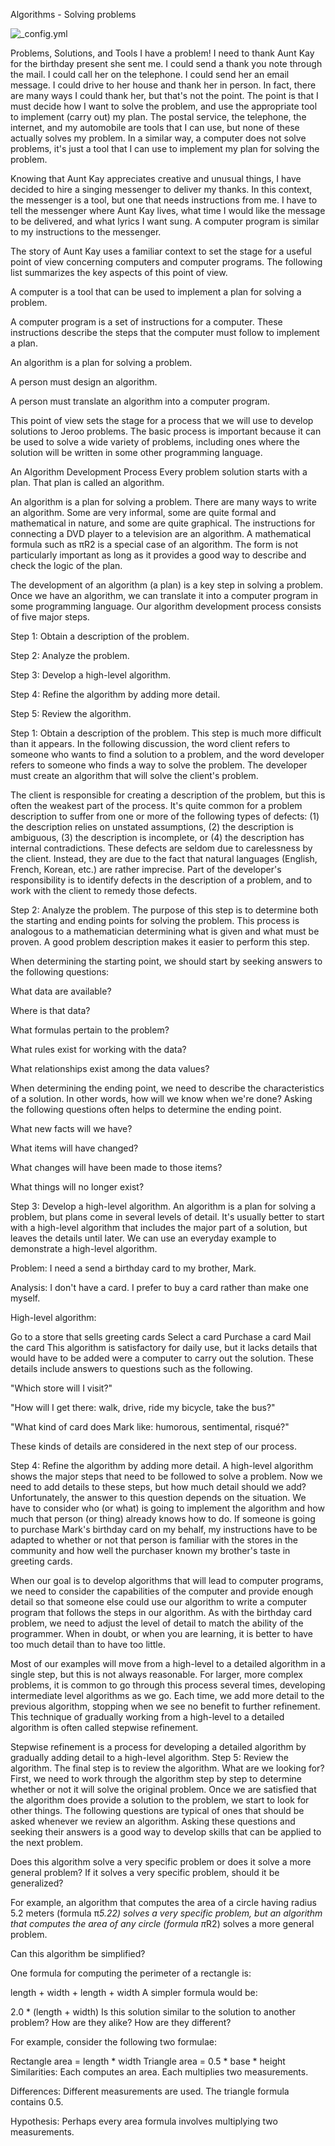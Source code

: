 Algorithms - Solving problems

![_config.yml](http://www.anderswallin.net/wp-content/uploads/2011/11/vd_lineseg_anim.gif)

Problems, Solutions, and Tools
I have a problem! I need to thank Aunt Kay for the birthday present she sent me. I could send a thank you note through the mail. I could call her on the telephone. I could send her an email message. I could drive to her house and thank her in person. In fact, there are many ways I could thank her, but that's not the point. The point is that I must decide how I want to solve the problem, and use the appropriate tool to implement (carry out) my plan. The postal service, the telephone, the internet, and my automobile are tools that I can use, but none of these actually solves my problem. In a similar way, a computer does not solve problems, it's just a tool that I can use to implement my plan for solving the problem.

Knowing that Aunt Kay appreciates creative and unusual things, I have decided to hire a singing messenger to deliver my thanks. In this context, the messenger is a tool, but one that needs instructions from me. I have to tell the messenger where Aunt Kay lives, what time I would like the message to be delivered, and what lyrics I want sung. A computer program is similar to my instructions to the messenger.

The story of Aunt Kay uses a familiar context to set the stage for a useful point of view concerning computers and computer programs. The following list summarizes the key aspects of this point of view.

A computer is a tool that can be used to implement a plan for solving a problem.

A computer program is a set of instructions for a computer. These instructions describe the steps that the computer must follow to implement a plan.

An algorithm is a plan for solving a problem.

A person must design an algorithm.

A person must translate an algorithm into a computer program.

This point of view sets the stage for a process that we will use to develop solutions to Jeroo problems. The basic process is important because it can be used to solve a wide variety of problems, including ones where the solution will be written in some other programming language.

An Algorithm Development Process
Every problem solution starts with a plan. That plan is called an algorithm.

An algorithm is a plan for solving a problem.
There are many ways to write an algorithm. Some are very informal, some are quite formal and mathematical in nature, and some are quite graphical. The instructions for connecting a DVD player to a television are an algorithm. A mathematical formula such as πR2 is a special case of an algorithm. The form is not particularly important as long as it provides a good way to describe and check the logic of the plan.

The development of an algorithm (a plan) is a key step in solving a problem. Once we have an algorithm, we can translate it into a computer program in some programming language. Our algorithm development process consists of five major steps.

Step 1: Obtain a description of the problem.

Step 2: Analyze the problem.

Step 3: Develop a high-level algorithm.

Step 4: Refine the algorithm by adding more detail.

Step 5: Review the algorithm.

Step 1: Obtain a description of the problem.
This step is much more difficult than it appears. In the following discussion, the word client refers to someone who wants to find a solution to a problem, and the word developer refers to someone who finds a way to solve the problem. The developer must create an algorithm that will solve the client's problem.

The client is responsible for creating a description of the problem, but this is often the weakest part of the process. It's quite common for a problem description to suffer from one or more of the following types of defects: (1) the description relies on unstated assumptions, (2) the description is ambiguous, (3) the description is incomplete, or (4) the description has internal contradictions. These defects are seldom due to carelessness by the client. Instead, they are due to the fact that natural languages (English, French, Korean, etc.) are rather imprecise. Part of the developer's responsibility is to identify defects in the description of a problem, and to work with the client to remedy those defects.

Step 2: Analyze the problem.
The purpose of this step is to determine both the starting and ending points for solving the problem. This process is analogous to a mathematician determining what is given and what must be proven. A good problem description makes it easier to perform this step.

When determining the starting point, we should start by seeking answers to the following questions:

What data are available?

Where is that data?

What formulas pertain to the problem?

What rules exist for working with the data?

What relationships exist among the data values?

When determining the ending point, we need to describe the characteristics of a solution. In other words, how will we know when we're done? Asking the following questions often helps to determine the ending point.

What new facts will we have?

What items will have changed?

What changes will have been made to those items?

What things will no longer exist?

Step 3: Develop a high-level algorithm.
An algorithm is a plan for solving a problem, but plans come in several levels of detail. It's usually better to start with a high-level algorithm that includes the major part of a solution, but leaves the details until later. We can use an everyday example to demonstrate a high-level algorithm.

Problem: I need a send a birthday card to my brother, Mark.

Analysis: I don't have a card. I prefer to buy a card rather than make one myself.

High-level algorithm:

Go to a store that sells greeting cards
Select a card
Purchase a card
Mail the card
This algorithm is satisfactory for daily use, but it lacks details that would have to be added were a computer to carry out the solution. These details include answers to questions such as the following.

"Which store will I visit?"

"How will I get there: walk, drive, ride my bicycle, take the bus?"

"What kind of card does Mark like: humorous, sentimental, risqué?"

These kinds of details are considered in the next step of our process.

Step 4: Refine the algorithm by adding more detail.
A high-level algorithm shows the major steps that need to be followed to solve a problem. Now we need to add details to these steps, but how much detail should we add? Unfortunately, the answer to this question depends on the situation. We have to consider who (or what) is going to implement the algorithm and how much that person (or thing) already knows how to do. If someone is going to purchase Mark's birthday card on my behalf, my instructions have to be adapted to whether or not that person is familiar with the stores in the community and how well the purchaser known my brother's taste in greeting cards.

When our goal is to develop algorithms that will lead to computer programs, we need to consider the capabilities of the computer and provide enough detail so that someone else could use our algorithm to write a computer program that follows the steps in our algorithm. As with the birthday card problem, we need to adjust the level of detail to match the ability of the programmer. When in doubt, or when you are learning, it is better to have too much detail than to have too little.

Most of our examples will move from a high-level to a detailed algorithm in a single step, but this is not always reasonable. For larger, more complex problems, it is common to go through this process several times, developing intermediate level algorithms as we go. Each time, we add more detail to the previous algorithm, stopping when we see no benefit to further refinement. This technique of gradually working from a high-level to a detailed algorithm is often called stepwise refinement.

Stepwise refinement is a process for developing a detailed algorithm by gradually adding detail to a high-level algorithm.
Step 5: Review the algorithm.
The final step is to review the algorithm. What are we looking for? First, we need to work through the algorithm step by step to determine whether or not it will solve the original problem. Once we are satisfied that the algorithm does provide a solution to the problem, we start to look for other things. The following questions are typical of ones that should be asked whenever we review an algorithm. Asking these questions and seeking their answers is a good way to develop skills that can be applied to the next problem.

Does this algorithm solve a very specific problem or does it solve a more general problem? If it solves a very specific problem, should it be generalized?

For example, an algorithm that computes the area of a circle having radius 5.2 meters (formula π*5.22) solves a very specific problem, but an algorithm that computes the area of any circle (formula π*R2) solves a more general problem.

Can this algorithm be simplified?

One formula for computing the perimeter of a rectangle is:

length + width + length + width
A simpler formula would be:

2.0 * (length + width)
Is this solution similar to the solution to another problem? How are they alike? How are they different?

For example, consider the following two formulae:

Rectangle area = length * width
Triangle area = 0.5 * base * height
Similarities: Each computes an area. Each multiplies two measurements.

Differences: Different measurements are used. The triangle formula contains 0.5.

Hypothesis: Perhaps every area formula involves multiplying two measurements.
